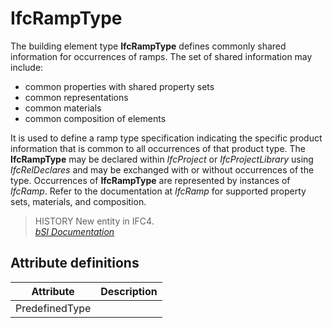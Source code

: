 IfcRampType
===========
The building element type **IfcRampType** defines commonly shared information
for occurrences of ramps. The set of shared information may include:  
  
* common properties with shared property sets  
* common representations  
* common materials  
* common composition of elements  
  
It is used to define a ramp type specification indicating the specific product
information that is common to all occurrences of that product type. The
**IfcRampType** may be declared within _IfcProject_ or _IfcProjectLibrary_
using _IfcRelDeclares_ and may be exchanged with or without occurrences of the
type. Occurrences of **IfcRampType** are represented by instances of
_IfcRamp_. Refer to the documentation at _IfcRamp_ for supported property
sets, materials, and composition.  
  
> HISTORY  New entity in IFC4.  
[ _bSI
Documentation_](https://standards.buildingsmart.org/IFC/DEV/IFC4_2/FINAL/HTML/schema/ifcsharedbldgelements/lexical/ifcramptype.htm)


Attribute definitions
---------------------
| Attribute      | Description   |
|----------------|---------------|
| PredefinedType |               |

